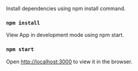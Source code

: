 Install dependencies using npm install command.

### `npm install`

View App in development mode using npm start.

### `npm start`

Open [http://localhost:3000](http://localhost:3000) to view it in the browser.
